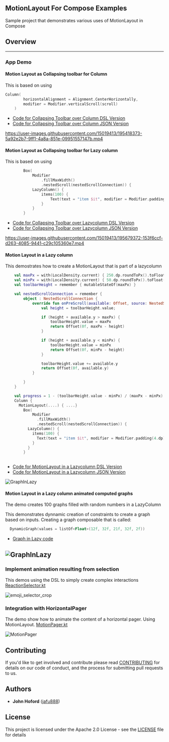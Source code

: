 ## MotionLayout For Compose Examples
Sample project that demonstrates various uses of MotionLayout in Compose

## Overview
-----------------------------

### App Demo

#### Motion Layout as Collapsing toolbar for Column

This is based on using 
```kotlin
Column(
        horizontalAlignment = Alignment.CenterHorizontally,
        modifier = Modifier.verticalScroll(scroll)
    )
```

* [Code for Collapsing Toolbar over Column DSL Version](https://github.com/androidx/constraintlayout/blob/main/demoProjects/ExamplesComposeMotionLayout/app/src/main/java/com/example/examplescomposemotionlayout/CollapsingToolbarDsl.kt)
* [Code for Collapsing Toolbar over Column JSON Version](https://github.com/androidx/constraintlayout/blob/main/demoProjects/ExamplesComposeMotionLayout/app/src/main/java/com/example/examplescomposemotionlayout/CollapsingToolbarJson.kt)

https://user-images.githubusercontent.com/15019413/195418373-5a92e2b7-9ff1-4a8a-851e-09951557147b.mp4

#### Motion Layout as Collapsing toolbar for Lazy column

This is based on using
```kotlin
        Box(
            Modifier
                .fillMaxWidth()
                .nestedScroll(nestedScrollConnection)) {
            LazyColumn() {
                items(100) {
                    Text(text = "item $it", modifier = Modifier.padding(4.dp))
                }
            }
        }
```

* [Code for Collapsing Toolbar over Lazycolumn DSL Version](https://github.com/androidx/constraintlayout/blob/main/demoProjects/ExamplesComposeMotionLayout/app/src/main/java/com/example/examplescomposemotionlayout/CollapsingToolbarLazyDsl.kt)
* [Code for Collapsing Toolbar over Lazycolumn JSON Version](https://github.com/androidx/constraintlayout/blob/main/demoProjects/ExamplesComposeMotionLayout/app/src/main/java/com/example/examplescomposemotionlayout/CollapsingToolbarLazyJson.kt)

https://user-images.githubusercontent.com/15019413/195679372-153f6ccf-d263-4085-9441-c29c105360e7.mp4

#### Motion Layout in a Lazy column

This demostrates how to create a MotionLayout that is part of a lazycolumn

```Kotlin
    val maxPx = with(LocalDensity.current) { 250.dp.roundToPx().toFloat() }
    val minPx = with(LocalDensity.current) { 50.dp.roundToPx().toFloat() }
    val toolbarHeight = remember { mutableStateOf(maxPx) }

    val nestedScrollConnection = remember {
        object : NestedScrollConnection {
            override fun onPreScroll(available: Offset, source: NestedScrollSource): Offset {
                val height = toolbarHeight.value;

                if (height + available.y > maxPx) {
                    toolbarHeight.value = maxPx
                    return Offset(0f, maxPx - height)
                }

                if (height + available.y < minPx) {
                    toolbarHeight.value = minPx
                    return Offset(0f, minPx - height)
                }

                toolbarHeight.value += available.y
                return Offset(0f, available.y)
            }

        }
    }

    val progress = 1 - (toolbarHeight.value - minPx) / (maxPx - minPx);
    Column {
      MotionLayout(....) { ....} 
        Box(
            Modifier
              .fillMaxWidth()
              .nestedScroll(nestedScrollConnection)) {
          LazyColumn() {
            items(100) {
              Text(text = "item $it", modifier = Modifier.padding(4.dp))
            }
          }
        }      
  
```

* [Code for MotionLayout in a Lazycolumn DSL Version](https://github.com/androidx/constraintlayout/blob/main/demoProjects/ExamplesComposeMotionLayout/app/src/main/java/com/example/examplescomposemotionlayout/MotionInLazyColumnDsl.kt)
* [Code for MotionLayout in a Lazycolumn JSON Version](https://github.com/androidx/constraintlayout/blob/main/demoProjects/ExamplesComposeMotionLayout/app/src/main/java/com/example/examplescomposemotionlayout/MotionInLazyColumnJson.kt)

![GraphInLazy](https://user-images.githubusercontent.com/15019413/195972547-c532fea8-08f0-4d71-acc6-059e438ea8fb.gif)

#### Motion Layout in a Lazy column animated computed graphs

The demo creates 100 graphs filled with random numbers in a LazyColumn

This demonstrates dynnamic creation of constraints to create a graph based on inputs. 
Creating a graph composable that is called:

```kotlin
  DynamicGraph(values = listOf<Float>(12f, 32f, 21f, 32f, 2f))
```

* [Graph in Lazy code](https://github.com/androidx/constraintlayout/blob/main/demoProjects/ExamplesComposeMotionLayout/app/src/main/java/com/example/examplescomposemotionlayout/DynamicGraph.kt)


![GraphInLazy](https://user-images.githubusercontent.com/15019413/195987030-29d2a656-26e9-4087-93e4-8e62e31ce73d.gif)
---------------
### Implement animation resulting from selection

This demos using the DSL to simply create complex interactions
[ReactionSelector.kt](https://github.com/androidx/constraintlayout/blob/main/demoProjects/ExamplesComposeMotionLayout/app/src/main/java/com/example/examplescomposemotionlayout/ReactionSelecor.kt) 

![emoji_selector_crop](https://user-images.githubusercontent.com/15019413/197297375-9a2463dc-8a40-48d7-8526-6b9424f9ec46.gif)

### Integration with HorizontalPager 

The demo show how to animate the content of a horizontal pager. Using MotionLayout.
[MotionPager.kt](https://github.com/androidx/constraintlayout/blob/main/demoProjects/ExamplesComposeMotionLayout/app/src/main/java/com/example/examplescomposemotionlayout/MotionPager.kt) 

![MotionPager](https://user-images.githubusercontent.com/15019413/219710720-bc317b76-12af-40b3-b89d-263050515c94.gif)



## Contributing

If you'd like to get involved and contribute please read [CONTRIBUTING](https://github.com/androidx/constraintlayout/blob/main/CONTRIBUTING.md) for details on our code of conduct, and the process for submitting pull requests to us.

## Authors

- **John Hoford** ([jafu888](https://github.com/jafu888))

## License

This project is licensed under the Apache 2.0 License - see the [LICENSE](https://github.com/androidx/constraintlayout/blob/main/LICENSE) file for details
